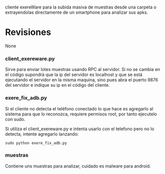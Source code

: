 cliente exereWare para la subida masiva de muestras desde una carpeta o extrayendolas directamente de un smartphone para analizar sus apks.  
# Revisiones  
None
### client_exereware.py  
Sirve para enviar lotes muestras usando RPC al servidor. Si no se cambia en el código supondrá que la ip del servidor es localhost y que se está ejecutando el servidor en la misma maquina, sino pues abra el puerto 9876 del servidor e indique su ip en el código del cliente.  
### exere_fix_adb.py  
Si el cliente no detecta el teléfono conectado lo que hace es agregarlo al sistema para que lo reconozca, requiere permisos root, por tanto ejecutelo con sudo.  

Si utiliza el client_exereware.py e intenta usarlo con el telefono pero no lo detecta, intente agregarlo lanzando:  

~~~
sudo python exere_fix_adb.py
~~~  
### muestras  
Contiene uns muestras para analizar, cuidado es malware para android.

